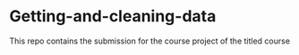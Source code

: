 # Getting-and-cleaning-data
This repo contains the submission for the course project of the titled course
